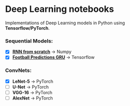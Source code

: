 # Deep Learning notebooks
Implementations of Deep Learning models in Python using __Tensorflow/PyTorch__. 

### Sequential Models:
- [x] [__RNN from scratch__](https://medium.com/nerd-for-tech/recurrent-neural-networks-3a0adb1d4515) -> Numpy
- [x] [__Football Predictions GRU__](https://medium.com/nerd-for-tech/premier-league-predictions-using-artificial-intelligence-7421dddc8778) -> Tensorflow
### ConvNets:
- [x] __LeNet-5__ -> PyTorch
- [ ] __U-Net__ -> PyTorch
- [ ] __VGG-16__ -> PyTorch
- [ ] __AlexNet__ -> PyTorch
